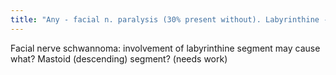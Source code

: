 ```yaml
---
title: "Any - facial n. paralysis (30% present without). Labyrinthine - salivary (greater superficial petrosal n), Mastoid (n to Stapedius, chorda tympanic - taste ant 2/3 tongue)"
---
```

Facial nerve schwannoma: involvement of labyrinthine segment may cause what? Mastoid (descending) segment? (needs work)


